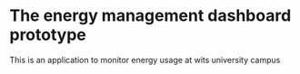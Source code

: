 # The energy management dashboard prototype

This is an application to monitor energy usage at wits university campus